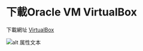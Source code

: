 # 下載Oracle VM VirtualBox

下載網址 [VirtualBox](https://www.virtualbox.org/wiki/Downloads)

![alt 属性文本](https://github.com/4100E020/homework/blob/8b352470be8d8dffad2ca57bf5be9933ad4d0e04/%E8%B3%87%E8%A8%8A%E6%A6%82%E8%AB%96/20210915/VirtualBox%20download.png)

